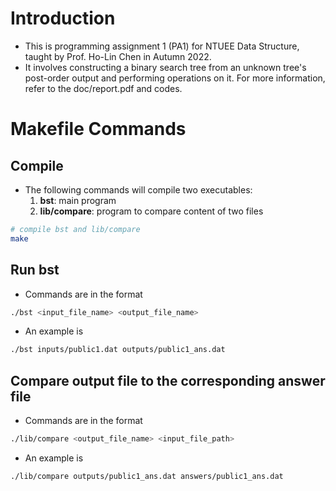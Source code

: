 # Introduction
* This is programming assignment 1 (PA1) for NTUEE Data Structure, taught by Prof. Ho-Lin Chen in Autumn 2022.
* It involves constructing a binary search tree from an unknown tree's post-order output and performing operations on it. For more information, refer to the doc/report.pdf and codes.

# Makefile Commands

## Compile
* The following commands will compile two executables:
  1. **bst**: main program
  2. **lib/compare**: program to compare content of two files
```bash
# compile bst and lib/compare
make
```

## Run **bst**
* Commands are in the format
```bash
./bst <input_file_name> <output_file_name>
```
* An example is
```bash
./bst inputs/public1.dat outputs/public1_ans.dat
```

## Compare output file to the corresponding answer file
* Commands are in the format
```bash
./lib/compare <output_file_name> <input_file_path>
```
* An example is
```bash
./lib/compare outputs/public1_ans.dat answers/public1_ans.dat
```
